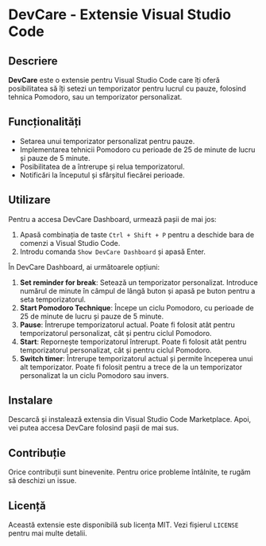 # DevCare - Extensie Visual Studio Code

## Descriere

**DevCare** este o extensie pentru Visual Studio Code care îți oferă posibilitatea să îți setezi un temporizator pentru lucrul cu pauze, folosind tehnica Pomodoro, sau un temporizator personalizat.

## Funcționalități

- Setarea unui temporizator personalizat pentru pauze.
- Implementarea tehnicii Pomodoro cu perioade de 25 de minute de lucru și pauze de 5 minute.
- Posibilitatea de a întrerupe și relua temporizatorul.
- Notificări la începutul și sfârșitul fiecărei perioade.

## Utilizare

Pentru a accesa DevCare Dashboard, urmează pașii de mai jos:

1. Apasă combinația de taste `Ctrl + Shift + P` pentru a deschide bara de comenzi a Visual Studio Code.
2. Introdu comanda `Show DevCare Dashboard` și apasă Enter.

În DevCare Dashboard, ai următoarele opțiuni:

1. **Set reminder for break**: Setează un temporizator personalizat. Introduce numărul de minute în câmpul de lângă buton și apasă pe buton pentru a seta temporizatorul.
2. **Start Pomodoro Technique**: Începe un ciclu Pomodoro, cu perioade de 25 de minute de lucru și pauze de 5 minute.
3. **Pause**: Întrerupe temporizatorul actual. Poate fi folosit atât pentru temporizatorul personalizat, cât și pentru ciclul Pomodoro.
4. **Start**: Repornește temporizatorul întrerupt. Poate fi folosit atât pentru temporizatorul personalizat, cât și pentru ciclul Pomodoro.
5. **Switch timer**: Întrerupe temporizatorul actual și permite începerea unui alt temporizator. Poate fi folosit pentru a trece de la un temporizator personalizat la un ciclu Pomodoro sau invers.

## Instalare

Descarcă și instalează extensia din Visual Studio Code Marketplace. Apoi, vei putea accesa DevCare folosind pașii de mai sus.

## Contribuție

Orice contribuții sunt binevenite. Pentru orice probleme întâlnite, te rugăm să deschizi un issue.

## Licență

Această extensie este disponibilă sub licența MIT. Vezi fișierul `LICENSE` pentru mai multe detalii.
